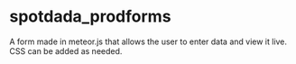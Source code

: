 # spotdada_prodforms
A form made in meteor.js that allows the user to enter data and view it live. CSS can be added as needed.
